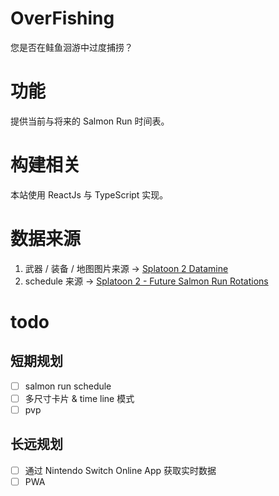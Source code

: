 # OverFishing

您是否在鲑鱼洄游中过度捕捞？

# 功能

提供当前与将来的 Salmon Run 时间表。

# 构建相关

本站使用 ReactJs 与 TypeScript 实现。

# 数据来源

1. 武器 / 装备 / 地图图片来源 -> [Splatoon 2 Datamine](https://leanny.github.io/splat2/en_files.html)
2. schedule 来源 -> [Splatoon 2 - Future Salmon Run Rotations](https://content.oatmealdome.me/bcat/salmon_run)

# todo

## 短期规划

- [ ] salmon run schedule
- [ ] 多尺寸卡片 & time line 模式
- [ ] pvp

## 长远规划

- [ ] 通过 Nintendo Switch Online App 获取实时数据
- [ ] PWA
